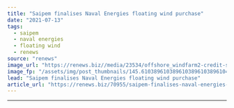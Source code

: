 ```yaml
---
title: "Saipem finalises Naval Energies floating wind purchase"
date: "2021-07-13"
tags: 
  - saipem
  - naval energies
  - floating wind
  - renews
source: "renews"
image_url: "https://renews.biz//media/23534/offshore_windfarm2-credit-saipem.jpg?mode=crop&width=770&heightratio=0.6103896103896103896103896104&slimmage=true"
image_fp: "/assets/img/post_thumbnails/145.6103896103896103896103896104&slimmage=true"
lead: "Saipem finalises Naval Energies floating wind purchase"
article_url: "https://renews.biz/70955/saipem-finalises-naval-energies-floating-wind-purchase/"
---
```


---
